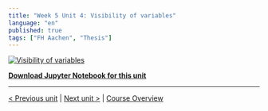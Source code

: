 ```yaml
---
title: "Week 5 Unit 4: Visibility of variables"
language: "en"
published: true
tags: ["FH Aachen", "Thesis"]
---
```


[![Visibility of variables](https://img.youtube.com/vi/8ucLbE5g3d8/hqdefault.jpg)](https://youtu.be/8ucLbE5g3d8)

[**Download Jupyter Notebook for this unit**](files/Week_5_Unit_4_visibilityvariab_notebook.ipynb)

---

[< Previous unit](/teaching/python-mooc/week5_unit3_exercise) | [Next unit >](/teaching/python-mooc/week5_unit4_selftest) |
[Course Overview](/teaching/python-mooc)
